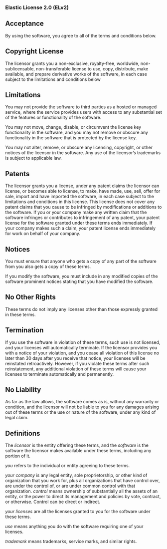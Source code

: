 ### Elastic License 2.0 (ELv2) ###

## Acceptance ##
By using the software, you agree to all of the terms and conditions below.

## Copyright License ## 
The licensor grants you a non-exclusive, royalty-free, worldwide, non-sublicensable, non-transferable license to use, copy, distribute, make available, and prepare derivative works of the software, in each case subject to the limitations and conditions below

## Limitations ## 
You may not provide the software to third parties as a hosted or managed service, where the service provides users with access to any substantial set of the features or functionality of the software.

You may not move, change, disable, or circumvent the license key functionality in the software, and you may not remove or obscure any functionality in the software that is protected by the license key.

You may not alter, remove, or obscure any licensing, copyright, or other notices of the licensor in the software. Any use of the licensor’s trademarks is subject to applicable law.

## Patents ## 
The licensor grants you a license, under any patent claims the licensor can license, or becomes able to license, to make, have made, use, sell, offer for sale, import and have imported the software, in each case subject to the limitations and conditions in this license. This license does not cover any patent claims that you cause to be infringed by modifications or additions to the software. If you or your company make any written claim that the software infringes or contributes to infringement of any patent, your patent license for the software granted under these terms ends immediately. If your company makes such a claim, your patent license ends immediately for work on behalf of your company.

## Notices ## 
You must ensure that anyone who gets a copy of any part of the software from you also gets a copy of these terms.

If you modify the software, you must include in any modified copies of the software prominent notices stating that you have modified the software.

## No Other Rights ## 
These terms do not imply any licenses other than those expressly granted in these terms.

## Termination ## 
If you use the software in violation of these terms, such use is not licensed, and your licenses will automatically terminate. If the licensor provides you with a notice of your violation, and you cease all violation of this license no later than 30 days after you receive that notice, your licenses will be reinstated retroactively. However, if you violate these terms after such reinstatement, any additional violation of these terms will cause your licenses to terminate automatically and permanently.

## No Liability ## 
As far as the law allows, the software comes as is, without any warranty or condition, and the licensor will not be liable to you for any damages arising out of these terms or the use or nature of the software, under any kind of legal claim.

## Definitions ##
The *licensor* is the entity offering these terms, and the *software* is the software the licensor makes available under these terms, including any portion of it.

*you* refers to the individual or entity agreeing to these terms.

*your company* is any legal entity, sole proprietorship, or other kind of organization that you work for, plus all organizations that have control over, are under the control of, or are under common control with that organization. *control* means ownership of substantially all the assets of an entity, or the power to direct its management and policies by vote, contract, or otherwise. Control can be direct or indirect.

*your licenses* are all the licenses granted to you for the software under these terms.

*use* means anything you do with the software requiring one of your licenses.

*trademark* means trademarks, service marks, and similar rights.
